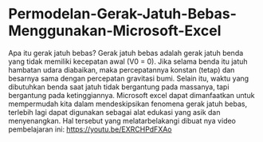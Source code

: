 # Permodelan-Gerak-Jatuh-Bebas-Menggunakan-Microsoft-Excel
Apa itu gerak jatuh bebas? Gerak jatuh bebas adalah gerak jatuh benda yang tidak memiliki kecepatan awal (V0 = 0). Jika selama benda itu jatuh hambatan udara diabaikan, maka percepatannya konstan (tetap) dan besarnya sama dengan percepatan gravitasi bumi. Selain itu, waktu yang dibutuhkan benda saat jatuh tidak bergantung pada massanya, tapi bergantung pada ketinggiannya. Microsoft excel dapat dimanfaatkan untuk mempermudah kita dalam mendeskipsikan fenomena gerak jatuh bebas, terlebih lagi dapat digunakan sebagai alat edukasi yang asik dan menyenangkan. Hal tersebut yang melatarbelakangi dibuat nya video pembelajaran ini:
https://youtu.be/EXRCHPdFXAo
